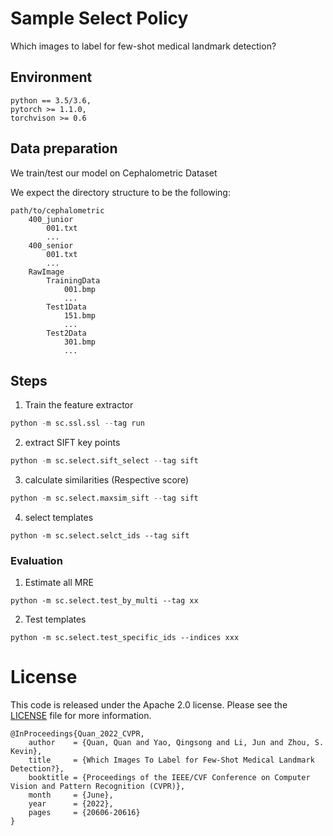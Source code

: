 # Sample Select Policy
Which images to label for few-shot medical landmark detection? 




## Environment

```
python == 3.5/3.6, 
pytorch >= 1.1.0, 
torchvison >= 0.6
```

## Data preparation

We train/test our model on Cephalometric Dataset

We expect the directory structure to be the following:

```
path/to/cephalometric
	400_junior
		001.txt
		...
	400_senior
		001.txt
		...
	RawImage
		TrainingData
			001.bmp
			...
		Test1Data
			151.bmp
			...
		Test2Data
			301.bmp
			...
```

## Steps

1. Train the feature extractor
```python
python -m sc.ssl.ssl --tag run
```
2. extract SIFT key points
```python
python -m sc.select.sift_select --tag sift
```

3. calculate similarities (Respective score)
```python
python -m sc.select.maxsim_sift --tag sift
```

4. select templates

```
python -m sc.select.selct_ids --tag sift 
```

### Evaluation
1. Estimate all MRE
```
python -m sc.select.test_by_multi --tag xx
```
2. Test templates
```
python -m sc.select.test_specific_ids --indices xxx
```

# License
This code is released under the Apache 2.0 license. Please see the [LICENSE](LICENSE) file for more information.

```
@InProceedings{Quan_2022_CVPR,
    author    = {Quan, Quan and Yao, Qingsong and Li, Jun and Zhou, S. Kevin},
    title     = {Which Images To Label for Few-Shot Medical Landmark Detection?},
    booktitle = {Proceedings of the IEEE/CVF Conference on Computer Vision and Pattern Recognition (CVPR)},
    month     = {June},
    year      = {2022},
    pages     = {20606-20616}
}
```


   
